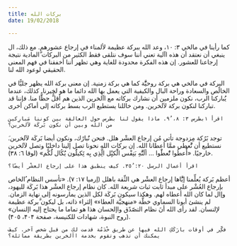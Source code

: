 ```yaml
---
title: بركات الله
date: 19/02/2018

---
```


كما رأينا في مالخي ٣: ١۰، وعد الله ببركة عظيمة لألمناء في إرجاع عشورهم. مع ذلك، ال ينبغي أن نعتقد أن هذه اآلية تعني أننا سوف نتلقى فقط الكثير من البركات َّالمادية نتيجة إرجاعنا للعشور. إن هذه الفكرة محدودة للغاية وهي تظهر أننا أخفقنا في فهم المعنى الحقيقي لوعود الله لنا. 

البركة في مالخي هي بركة روحيََّّة كما هي بركة زمنية. إن معنى بركة الله يظهر جليًّا في الخالًص والسعادة وراحة البال والكيفية التي يعمل بها الله دائما ما هو لخيرنا. كذلك، عندما يُُباركنا الرب، نكون ملزمين أن نشارك بركاته مع اآلخرين الذين هم أقلُّ حظًَّا منا. فإننا قد تباركنا لنكون بركة لآلخرين. ومن خاللنا يستطيع الرب بسط بركاته إلى أماكن أخرى.

`اقرأ ١بطرس ٣: ۸، ٩ُ. ماذا يقول لنا بطرس حول العالقة بين كوننا مَبارِكين من الله وبين أن نكون بََركَة لآلخرين؟`

َتوجد بََرُكة مِزدوجة تأتي مُن إرجاع العشْر هلل. فنحن نَُبارًك، ونكون أيضا بََركَة لآلخرين. نستطيع أن نَُّعطي ممَّا أعطانا الله. إن بركات الله نحونا تصل إلينا داخليًا وتصل لآلخرين خارجيًا. «أَْعطُوا تُْعطَْوا ... ألَنَُّهِ بَنِفْس الَْكيِْل الَِّذِي بِه تَِكيلَُون يَُكُال لَُكْم» (لوقا ٦: ٣۸).

`اقرأ أعمال الرسل ۲٠: ٣٥ُ. كيف ينطبق هذا على إرجاع العشْر أيضًا؟`

أعظم بََركة يُعلِّمنا إيَُّاها إرجاع العشْر هي الثِّقة باهلل (إرميا ١٧: ٧). «تأسس النظام ُالخاص بإرجاع العُشْر على مبدأ ثابت ثبات شريعة الله. كان نظام إرجاع العشْر هذا بََركَة لليهود، وإال لما كان الله أعطاه لهم. وهكذا سيكون بََركَة لكل الذين يمارسونه إلى نهاية الزمان. لم ينشئ أبونا السماوي خطَّة «منهجيَّة العطاء» إلثراء ذاته، بل ليكون  َّبركة عظيمة لإلنسان. لقد رأى الله أنَ نظام التصّدًق واإلحسان هذا هو تماما ما يحتاج إليه اإلنسان» (روح النبوة، شهادات للكنيسة، صفحة ۴۰۴، ۴۰٥).

`َفكِّر في أوقات بارَكَكِ الله فيها عن طريق خْدَمُة قدمت لك من قبل شخص آخر. كيف يمكنك أن تذهب وتقوم بخدمة اآلخرين بطريقة مماثلة؟`